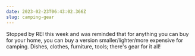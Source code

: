 ```yaml
---
date: 2023-02-23T06:43:02.366Z
slug: camping-gear
---
```

Stopped by REI this week and was reminded that for anything you can buy for your home, you can buy a version smaller/lighter/more expensive for camping. Dishes, clothes, furniture, tools; there's gear for it all!